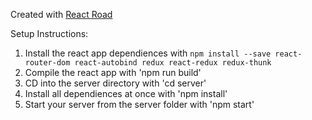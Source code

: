 Created with [React Road](https://github.com/CalebBlack/React-Road)

Setup Instructions:
1. Install the react app dependiences with ```npm install --save react-router-dom react-autobind redux react-redux redux-thunk```
2. Compile the react app with 'npm run build'
3. CD into the server directory with 'cd server'
4. Install all dependiences at once with 'npm install'
5. Start your server from the server folder with 'npm start'
  
  

